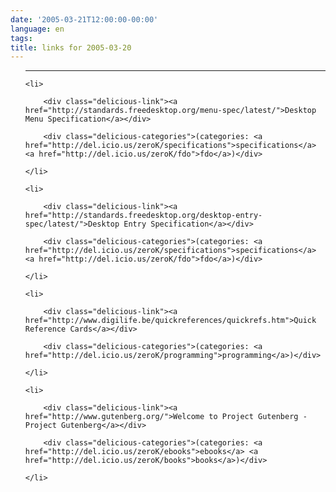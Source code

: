 ```yaml
---
date: '2005-03-21T12:00:00-00:00'
language: en
tags:
title: links for 2005-03-20
---
```



<ul class="delicious">

-------------------------------

	<li>

		<div class="delicious-link"><a href="http://standards.freedesktop.org/menu-spec/latest/">Desktop Menu Specification</a></div>

		<div class="delicious-categories">(categories: <a href="http://del.icio.us/zeroK/specifications">specifications</a> <a href="http://del.icio.us/zeroK/fdo">fdo</a>)</div>

	</li>

	<li>

		<div class="delicious-link"><a href="http://standards.freedesktop.org/desktop-entry-spec/latest/">Desktop Entry Specification</a></div>

		<div class="delicious-categories">(categories: <a href="http://del.icio.us/zeroK/specifications">specifications</a> <a href="http://del.icio.us/zeroK/fdo">fdo</a>)</div>

	</li>

	<li>

		<div class="delicious-link"><a href="http://www.digilife.be/quickreferences/quickrefs.htm">Quick Reference Cards</a></div>

		<div class="delicious-categories">(categories: <a href="http://del.icio.us/zeroK/programming">programming</a>)</div>

	</li>

	<li>

		<div class="delicious-link"><a href="http://www.gutenberg.org/">Welcome to Project Gutenberg - Project Gutenberg</a></div>

		<div class="delicious-categories">(categories: <a href="http://del.icio.us/zeroK/ebooks">ebooks</a> <a href="http://del.icio.us/zeroK/books">books</a>)</div>

	</li>

</ul>